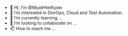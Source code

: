 - 👋 Hi, I’m @MyatHtetKyaw
- 👀 I’m interested in DevOps, Cloud and Test Automation.
- 🌱 I’m currently learning ...
- 💞️ I’m looking to collaborate on ...
- 📫 How to reach me ...

<!---
MyatHtetKyaw/MyatHtetKyaw is a ✨ special ✨ repository because its `README.md` (this file) appears on your GitHub profile.
You can click the Preview link to take a look at your changes.
--->
